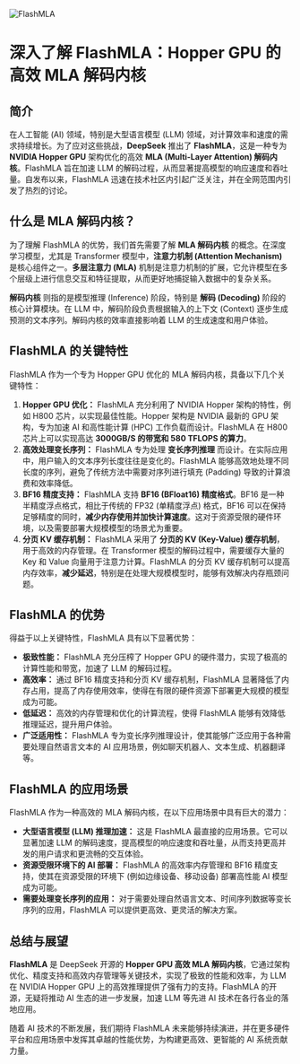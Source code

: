 ![FlashMLA](BigModel/FlashMLA/FlashMLA.png)
# 深入了解 FlashMLA：Hopper GPU 的高效 MLA 解码内核

## 简介

在人工智能 (AI) 领域，特别是大型语言模型 (LLM) 领域，对计算效率和速度的需求持续增长。为了应对这些挑战，**DeepSeek** 推出了 **FlashMLA**，这是一种专为 **NVIDIA Hopper GPU** 架构优化的高效 **MLA (Multi-Layer Attention) 解码内核**。FlashMLA 旨在加速 LLM 的解码过程，从而显著提高模型的响应速度和吞吐量。自发布以来，FlashMLA 迅速在技术社区内引起广泛关注，并在全网范围内引发了热烈的讨论。

## 什么是 MLA 解码内核？

为了理解 FlashMLA 的优势，我们首先需要了解 **MLA 解码内核** 的概念。在深度学习模型，尤其是 Transformer 模型中，**注意力机制 (Attention Mechanism)** 是核心组件之一。**多层注意力 (MLA)** 机制是注意力机制的扩展，它允许模型在多个层级上进行信息交互和特征提取，从而更好地捕捉输入数据中的复杂关系。

**解码内核** 则指的是模型推理 (Inference) 阶段，特别是 **解码 (Decoding)** 阶段的核心计算模块。在 LLM 中，解码阶段负责根据输入的上下文 (Context) 逐步生成预测的文本序列。解码内核的效率直接影响着 LLM 的生成速度和用户体验。

## FlashMLA 的关键特性

FlashMLA 作为一个专为 Hopper GPU 优化的 MLA 解码内核，具备以下几个关键特性：

1. **Hopper GPU 优化：** FlashMLA 充分利用了 NVIDIA Hopper 架构的特性，例如 H800 芯片，以实现最佳性能。Hopper 架构是 NVIDIA 最新的 GPU 架构，专为加速 AI 和高性能计算 (HPC) 工作负载而设计。FlashMLA 在 H800 芯片上可以实现高达 **3000GB/S 的带宽和 580 TFLOPS 的算力**。
2. **高效处理变长序列：** FlashMLA 专为处理 **变长序列推理** 而设计。在实际应用中，用户输入的文本序列长度往往是变化的。FlashMLA 能够高效地处理不同长度的序列，避免了传统方法中需要对序列进行填充 (Padding) 导致的计算浪费和效率降低。
3. **BF16 精度支持：** FlashMLA 支持 **BF16 (BFloat16) 精度格式**。BF16 是一种半精度浮点格式，相比于传统的 FP32 (单精度浮点) 格式，BF16 可以在保持足够精度的同时，**减少内存使用并加快计算速度**。这对于资源受限的硬件环境，以及需要部署大规模模型的场景尤为重要。
4. **分页 KV 缓存机制：** FlashMLA 采用了 **分页的 KV (Key-Value) 缓存机制**，用于高效的内存管理。在 Transformer 模型的解码过程中，需要缓存大量的 Key 和 Value 向量用于注意力计算。FlashMLA 的分页 KV 缓存机制可以提高内存效率，**减少延迟**，特别是在处理大规模模型时，能够有效解决内存瓶颈问题。

## FlashMLA 的优势

得益于以上关键特性，FlashMLA 具有以下显著优势：

*   **极致性能：** FlashMLA 充分压榨了 Hopper GPU 的硬件潜力，实现了极高的计算性能和带宽，加速了 LLM 的解码过程。
*   **高效率：** 通过 BF16 精度支持和分页 KV 缓存机制，FlashMLA 显著降低了内存占用，提高了内存使用效率，使得在有限的硬件资源下部署更大规模的模型成为可能。
*   **低延迟：** 高效的内存管理和优化的计算流程，使得 FlashMLA 能够有效降低推理延迟，提升用户体验。
*   **广泛适用性：** FlashMLA 专为变长序列推理设计，使其能够广泛应用于各种需要处理自然语言文本的 AI 应用场景，例如聊天机器人、文本生成、机器翻译等。

## FlashMLA 的应用场景

FlashMLA 作为一种高效的 MLA 解码内核，在以下应用场景中具有巨大的潜力：

*   **大型语言模型 (LLM) 推理加速：** 这是 FlashMLA 最直接的应用场景。它可以显著加速 LLM 的解码速度，提高模型的响应速度和吞吐量，从而支持更高并发的用户请求和更流畅的交互体验。
*   **资源受限环境下的 AI 部署：** FlashMLA 的高效率内存管理和 BF16 精度支持，使其在资源受限的环境下 (例如边缘设备、移动设备) 部署高性能 AI 模型成为可能。
*   **需要处理变长序列的应用：** 对于需要处理自然语言文本、时间序列数据等变长序列的应用，FlashMLA 可以提供更高效、更灵活的解决方案。

## 总结与展望

**FlashMLA** 是 DeepSeek 开源的 **Hopper GPU 高效 MLA 解码内核**，它通过架构优化、精度支持和高效内存管理等关键技术，实现了极致的性能和效率，为 LLM 在 NVIDIA Hopper GPU 上的高效推理提供了强有力的支持。FlashMLA 的开源，无疑将推动 AI 生态的进一步发展，加速 LLM 等先进 AI 技术在各行各业的落地应用。

随着 AI 技术的不断发展，我们期待 FlashMLA 未来能够持续演进，并在更多硬件平台和应用场景中发挥其卓越的性能优势，为构建更高效、更智能的 AI 系统贡献力量。
